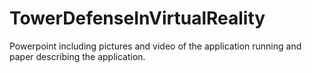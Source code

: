 # TowerDefenseInVirtualReality
Powerpoint including pictures and video of the application running and paper describing the application.
